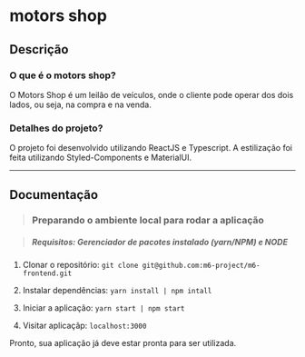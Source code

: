 # motors shop

## Descrição

### O que é o motors shop?

O Motors Shop é um leilão de veículos, onde o cliente pode operar dos dois lados, ou seja, na compra e na venda.

### Detalhes do projeto?

O projeto foi desenvolvido utilizando ReactJS e Typescript. A estilização foi feita utilizando Styled-Components e MaterialUI.

***

## Documentação

>### Preparando o ambiente local para rodar a aplicação

>##### Requisitos: Gerenciador de pacotes instalado (yarn/NPM) e NODE

1. Clonar o repositório: `git clone git@github.com:m6-project/m6-frontend.git`

2. Instalar dependências: `yarn install | npm intall`

3. Iniciar a aplicação: `yarn start | npm start`
   
4. Visitar aplicaçãp: `localhost:3000`
   
Pronto, sua aplicação já deve estar pronta para ser utilizada.